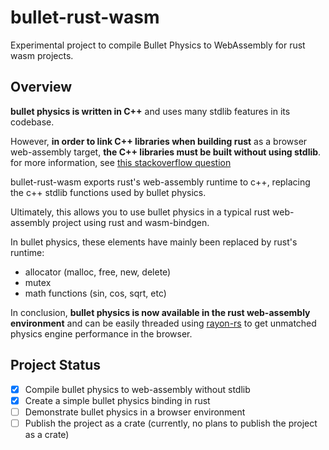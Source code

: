 # bullet-rust-wasm

Experimental project to compile Bullet Physics to WebAssembly for rust wasm projects.

## Overview

**bullet physics is written in C++** and uses many stdlib features in its codebase.

However, **in order to link C++ libraries when building rust** as a browser web-assembly target, **the C++ libraries must be built without using stdlib**.
for more information, see [this stackoverflow question](https://stackoverflow.com/questions/73604042/compiling-rust-that-calls-c-to-wasm)

bullet-rust-wasm exports rust's web-assembly runtime to c++, replacing the c++ stdlib functions used by bullet physics.

Ultimately, this allows you to use bullet physics in a typical rust web-assembly project using rust and wasm-bindgen.

In bullet physics, these elements have mainly been replaced by rust's runtime:

- allocator (malloc, free, new, delete)
- mutex
- math functions (sin, cos, sqrt, etc)

In conclusion, **bullet physics is now available in the rust web-assembly environment** and can be easily threaded using [rayon-rs](https://github.com/rayon-rs/rayon) to get unmatched physics engine performance in the browser.

## Project Status

- [x] Compile bullet physics to web-assembly without stdlib
- [x] Create a simple bullet physics binding in rust
- [ ] Demonstrate bullet physics in a browser environment
- [ ] Publish the project as a crate (currently, no plans to publish the project as a crate)
